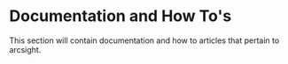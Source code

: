 # Documentation and How To's
This section will contain documentation and how to articles that pertain to arcsight.
